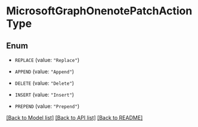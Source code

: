 # MicrosoftGraphOnenotePatchActionType

## Enum


* `REPLACE` (value: `"Replace"`)

* `APPEND` (value: `"Append"`)

* `DELETE` (value: `"Delete"`)

* `INSERT` (value: `"Insert"`)

* `PREPEND` (value: `"Prepend"`)


[[Back to Model list]](../README.md#documentation-for-models) [[Back to API list]](../README.md#documentation-for-api-endpoints) [[Back to README]](../README.md)


